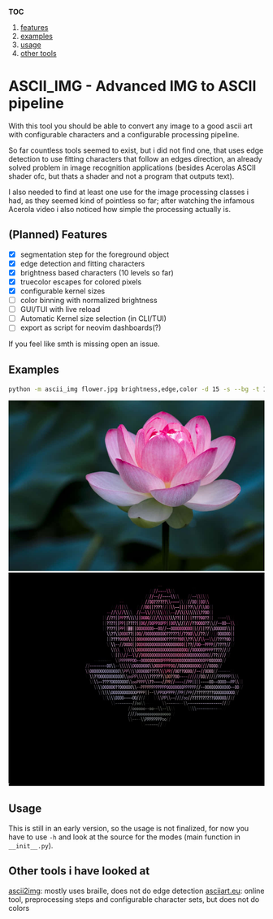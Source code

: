 **TOC**

1. [features](#planned-features)
2. [examples](#examples)
3. [usage](#usage)
4. [other tools](#other-tools-i-have-looked-at)

# ASCII_IMG - Advanced IMG to ASCII pipeline

With this tool you should be able to convert any image to a good ascii art with
configurable characters and a configurable processing pipeline.

So far countless tools seemed to exist, but i did not find one, that uses edge
detection to use fitting characters that follow an edges direction, an already
solved problem in image recognition applications (besides Acerolas ASCII shader
ofc, but thats a shader and not a program that outputs text).

I also needed to find at least one use for the image processing classes i had,
as they seemed kind of pointless so far; after watching the infamous Acerola
video i also noticed how simple the processing actually is.

## (Planned) Features

- [x] segmentation step for the foreground object
- [x] edge detection and fitting characters
- [x] brightness based characters (10 levels so far)
- [x] truecolor escapes for colored pixels
- [x] configurable kernel sizes
- [ ] color binning with normalized brightness
- [ ] GUI/TUI with live reload
- [ ] Automatic Kernel size selection (in CLI/TUI)
- [ ] export as script for neovim dashboards(?)

If you feel like smth is missing open an issue.

## Examples

```bash
python -m ascii_img flower.jpg brightness,edge,color -d 15 -s --bg -t 150
```

![Source Image](./examples/flower.jpg) 
![ASCII Version](./examples/flower_ascii.jpg) 
## Usage

This is still in an early version, so the usage is not finalized, for now you have to use `-h`
and look at the source for the modes (main function in `__init__.py`).

## Other tools i have looked at

[ascii2img](https://github.com/Asthestarsfalll/img2art): mostly uses braille, does not do edge detection
[asciiart.eu](https://www.asciiart.eu/image-to-ascii): online tool, preprocessing steps and configurable character sets, but does not do colors 
